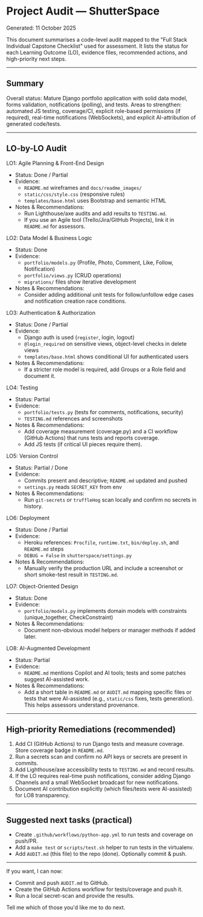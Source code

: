 # Project Audit — ShutterSpace

Generated: 11 October 2025

This document summarises a code-level audit mapped to the "Full Stack Individual Capstone Checklist" used for assessment. It lists the status for each Learning Outcome (LO), evidence files, recommended actions, and high-priority next steps.

---

## Summary

Overall status: Mature Django portfolio application with solid data model, forms validation, notifications (polling), and tests. Areas to strengthen: automated JS testing, coverage/CI, explicit role-based permissions (if required), real-time notifications (WebSockets), and explicit AI-attribution of generated code/tests.

---

## LO-by-LO Audit

LO1: Agile Planning & Front-End Design
- Status: Done / Partial
- Evidence:
  - `README.md` wireframes and `docs/readme_images/`
  - `static/css/style.css` (responsive rules)
  - `templates/base.html` uses Bootstrap and semantic HTML
- Notes & Recommendations:
  - Run Lighthouse/axe audits and add results to `TESTING.md`.
  - If you use an Agile tool (Trello/Jira/GitHub Projects), link it in `README.md` for assessors.

LO2: Data Model & Business Logic
- Status: Done
- Evidence:
  - `portfolio/models.py` (Profile, Photo, Comment, Like, Follow, Notification)
  - `portfolio/views.py` (CRUD operations)
  - `migrations/` files show iterative development
- Notes & Recommendations:
  - Consider adding additional unit tests for follow/unfollow edge cases and notification creation race conditions.

LO3: Authentication & Authorization
- Status: Done / Partial
- Evidence:
  - Django auth is used (`register`, login, logout)
  - `@login_required` on sensitive views, object-level checks in delete views
  - `templates/base.html` shows conditional UI for authenticated users
- Notes & Recommendations:
  - If a stricter role model is required, add Groups or a Role field and document it.

LO4: Testing
- Status: Partial
- Evidence:
  - `portfolio/tests.py` (tests for comments, notifications, security)
  - `TESTING.md` references and screenshots
- Notes & Recommendations:
  - Add coverage measurement (coverage.py) and a CI workflow (GitHub Actions) that runs tests and reports coverage.
  - Add JS tests (if critical UI pieces require them).

LO5: Version Control
- Status: Partial / Done
- Evidence:
  - Commits present and descriptive; `README.md` updated and pushed
  - `settings.py` reads `SECRET_KEY` from env
- Notes & Recommendations:
  - Run `git-secrets` or `truffleHog` scan locally and confirm no secrets in history.

LO6: Deployment
- Status: Done / Partial
- Evidence:
  - Heroku references: `Procfile`, `runtime.txt`, `bin/deploy.sh`, and `README.md` steps
  - `DEBUG = False` in `shutterspace/settings.py`
- Notes & Recommendations:
  - Manually verify the production URL and include a screenshot or short smoke-test result in `TESTING.md`.

LO7: Object-Oriented Design
- Status: Done
- Evidence:
  - `portfolio/models.py` implements domain models with constraints (unique_together, CheckConstraint)
- Notes & Recommendations:
  - Document non-obvious model helpers or manager methods if added later.

LO8: AI-Augmented Development
- Status: Partial
- Evidence:
  - `README.md` mentions Copilot and AI tools; tests and some patches suggest AI-assisted work.
- Notes & Recommendations:
  - Add a short table in `README.md` or `AUDIT.md` mapping specific files or tests that were AI-assisted (e.g., `static/css` fixes, tests generation). This helps assessors understand provenance.

---

## High-priority Remediations (recommended)
1. Add CI (GitHub Actions) to run Django tests and measure coverage. Store coverage badge in `README.md`.
2. Run a secrets scan and confirm no API keys or secrets are present in commits.
3. Add Lighthouse/axe accessibility tests to `TESTING.md` and record results.
4. If the LO requires real-time push notifications, consider adding Django Channels and a small WebSocket broadcast for new notifications.
5. Document AI contribution explicitly (which files/tests were AI-assisted) for LO8 transparency.

---

## Suggested next tasks (practical)
- Create `.github/workflows/python-app.yml` to run tests and coverage on push/PR.
- Add a `make test` or `scripts/test.sh` helper to run tests in the virtualenv.
- Add `AUDIT.md` (this file) to the repo (done). Optionally commit & push.

---

If you want, I can now:
- Commit and push `AUDIT.md` to GitHub.
- Create the GitHub Actions workflow for tests/coverage and push it.
- Run a local secret-scan and provide the results.

Tell me which of those you'd like me to do next.
